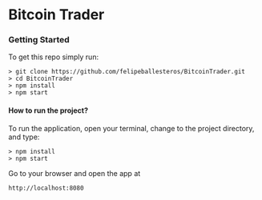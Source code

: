 # Bitcoin Trader

### Getting Started

To get this repo simply run:

```
> git clone https://github.com/felipeballesteros/BitcoinTrader.git
> cd BitcoinTrader
> npm install
> npm start
```

#### How to run the project?
To run the application, open your terminal, change to the project directory, and type:

```
> npm install
> npm start
```

Go to your browser and open the app at

```
http://localhost:8080
```